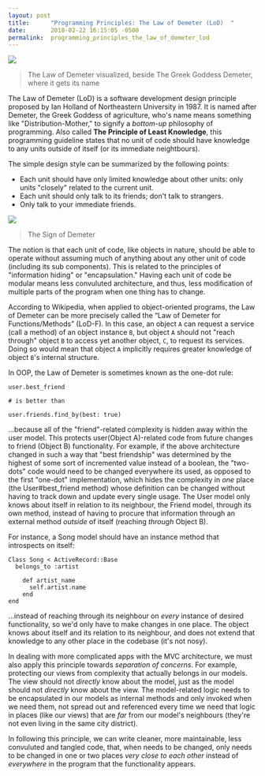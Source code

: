 ```yaml
---
layout: post
title:      "Programming Principles: The Law of Demeter (LoD)  "
date:       2018-02-22 16:15:05 -0500
permalink:  programming_principles_the_law_of_demeter_lod
---
```



![](https://i.imgur.com/ftD6z6u.png)
> The Law of Demeter visualized, beside The Greek Goddess Demeter, where it gets its name

The Law of Demeter (LoD) is a software development design principle proposed by Ian Holland of Northeastern University in 1987. It is named after Demeter, the Greek Goddess of agriculture, who's name means something like "Distribution-Mother," to signify a *bottom-up* philosophy of programming. Also called **The Principle of Least Knowledge**, this programming guideline states that no unit of code should have knowledge to any units outside of itself (or its immediate neightbours). 

The simple design style can be summarized by the following points:

- Each unit should have only limited knowledge about other units: only units "closely" related to the current unit.
- Each unit should only talk to its friends; don't talk to strangers.
- Only talk to your immediate friends.

![](https://www.brandonsavage.net/wp-content/uploads/2015/01/donttalktostrangers-e1421333484115.png)
> The Sign of Demeter

The notion is that each unit of code, like objects in nature, should be able to operate without assuming much of anything about any other unit of code (including its sub components). This is related to the principles of "information hiding" or "encapsulation." Having each unit of code be modular means less convuluted architecture, and thus, less modification of multiple parts of the program when one thing has to change. 

According to Wikipedia, when applied to object-oriented programs, the Law of Demeter can be more precisely called the “Law of Demeter for Functions/Methods” (LoD-F). In this case, an object ```A``` can request a service (call a method) of an object instance ```B```, but object ```A``` should not "reach through" object ```B``` to access yet another object, ```C```, to request its services. Doing so would mean that object ```A``` implicitly requires greater knowledge of object ```B```'s internal structure.

In OOP, the Law of Demeter is sometimes known as the one-dot rule:

```
user.best_friend

# is better than 

user.friends.find_by(best: true)
```

...because all of the "friend"-related complexity is hidden away within the user model. This protects user(Object A)-related code from future changes to friend (Object B) functionality. For example, if the above architecture changed in such a way that "best friendship" was determined by the highest of some sort of incremented value instead of a boolean, the "two-dots" code would need to be changed everywhere its used, as opposed to the first "one-dot" implementation, which hides the complexity in *one* place (the User#best_friend method) whose definition can be changed without having to track down and update every single usage. The User model only knows about itself in relation to its neighbour, the Friend model, through its own method, instead of having to procure that information  through an external method *outside* of itself (reaching *through* Object B). 

For instance, a Song model should have an instance method that introspects on itself:

```
Class Song < ActiveRecord::Base
  belongs_to :artist
	
	def artist_name
	  self.artist.name
	end
end
```

...instead of reaching through its neighbour on *every* instance of desired functionality, so we'd only have to make changes in one place. The object knows about itself and its relation to its neighbour, and does not extend that knowledge to any other place in the codebase (it's not nosy). 

In dealing with more complicated apps with the MVC architecture, we must also apply this principle towards *separation of concerns*. For example, protecting our views from complexity that actually belongs in our models. The view should not *directly* know about the model, just as the model should not *directly* know about the view. The model-related logic needs to be encapsulated in our models as internal methods and only invoked when we need them, not spread out and referenced every time we need that logic in places (like our views) that are *far* from our model's neighbours (they're not even living in the same city district).

In following this principle, we can write cleaner, more maintainable, less convuluted and tangled code, that, when needs to be changed, only needs to be changed in one or two places *very close to each other* instead of *everywhere* in the program that the functionality appears. 





